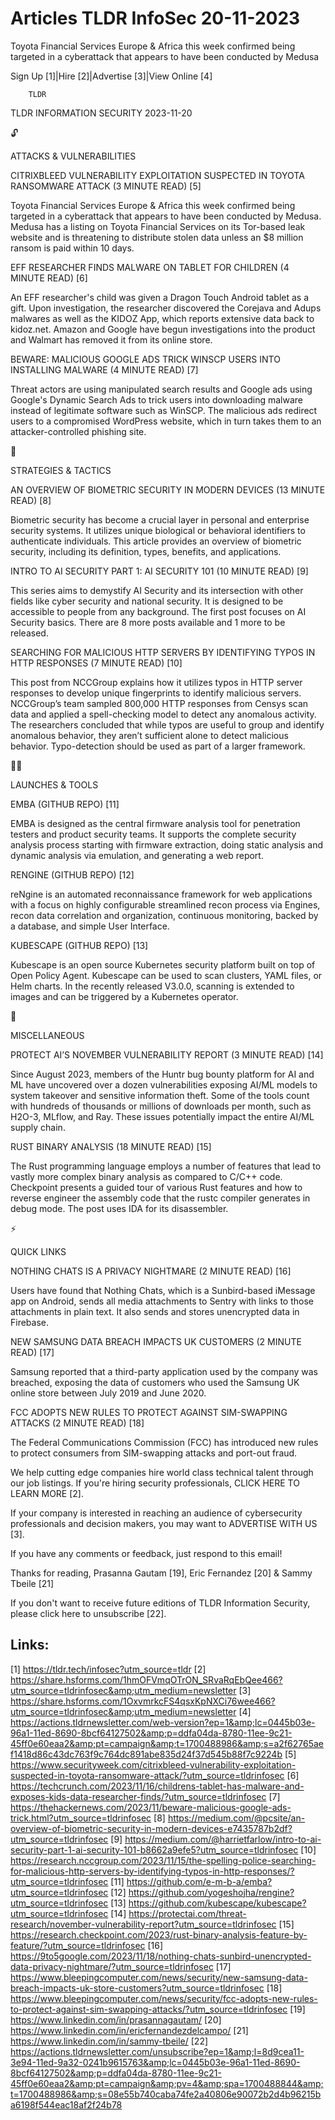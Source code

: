 # Articles TLDR InfoSec 20-11-2023

Toyota Financial Services Europe & Africa this week confirmed being
targeted in a cyberattack that appears to have been conducted by
Medusa  

Sign Up [1]|Hire [2]|Advertise [3]|View Online [4] 

		TLDR 

TLDR INFORMATION SECURITY 2023-11-20

🔓 

ATTACKS & VULNERABILITIES

 CITRIXBLEED VULNERABILITY EXPLOITATION SUSPECTED IN TOYOTA RANSOMWARE
ATTACK (3 MINUTE READ) [5] 

 Toyota Financial Services Europe & Africa this week confirmed being
targeted in a cyberattack that appears to have been conducted by
Medusa. Medusa has a listing on Toyota Financial Services on its
Tor-based leak website and is threatening to distribute stolen data
unless an $8 million ransom is paid within 10 days. 

 EFF RESEARCHER FINDS MALWARE ON TABLET FOR CHILDREN (4 MINUTE READ)
[6] 

 An EFF researcher's child was given a Dragon Touch Android tablet as
a gift. Upon investigation, the researcher discovered the Corejava and
Adups malwares as well as the KIDOZ App, which reports extensive data
back to kidoz.net. Amazon and Google have begun investigations into
the product and Walmart has removed it from its online store. 

 BEWARE: MALICIOUS GOOGLE ADS TRICK WINSCP USERS INTO INSTALLING
MALWARE (4 MINUTE READ) [7] 

 Threat actors are using manipulated search results and Google ads
using Google's Dynamic Search Ads to trick users into downloading
malware instead of legitimate software such as WinSCP. The malicious
ads redirect users to a compromised WordPress website, which in turn
takes them to an attacker-controlled phishing site. 

🧠 

STRATEGIES & TACTICS

 AN OVERVIEW OF BIOMETRIC SECURITY IN MODERN DEVICES (13 MINUTE READ)
[8] 

 Biometric security has become a crucial layer in personal and
enterprise security systems. It utilizes unique biological or
behavioral identifiers to authenticate individuals. This article
provides an overview of biometric security, including its definition,
types, benefits, and applications. 

 INTRO TO AI SECURITY PART 1: AI SECURITY 101 (10 MINUTE READ) [9] 

 This series aims to demystify AI Security and its intersection with
other fields like cyber security and national security. It is designed
to be accessible to people from any background. The first post focuses
on AI Security basics. There are 8 more posts available and 1 more to
be released. 

 SEARCHING FOR MALICIOUS HTTP SERVERS BY IDENTIFYING TYPOS IN HTTP
RESPONSES (7 MINUTE READ) [10] 

 This post from NCCGroup explains how it utilizes typos in HTTP server
responses to develop unique fingerprints to identify malicious
servers. NCCGroup’s team sampled 800,000 HTTP responses from Censys
scan data and applied a spell-checking model to detect any anomalous
activity. The researchers concluded that while typos are useful to
group and identify anomalous behavior, they aren’t sufficient alone
to detect malicious behavior. Typo-detection should be used as part of
a larger framework. 

🧑‍💻 

LAUNCHES & TOOLS

 EMBA (GITHUB REPO) [11] 

 EMBA is designed as the central firmware analysis tool for
penetration testers and product security teams. It supports the
complete security analysis process starting with firmware extraction,
doing static analysis and dynamic analysis via emulation, and
generating a web report. 

 RENGINE (GITHUB REPO) [12] 

 reNgine is an automated reconnaissance framework for web applications
with a focus on highly configurable streamlined recon process via
Engines, recon data correlation and organization, continuous
monitoring, backed by a database, and simple User Interface. 

 KUBESCAPE (GITHUB REPO) [13] 

 Kubescape is an open source Kubernetes security platform built on top
of Open Policy Agent. Kubescape can be used to scan clusters, YAML
files, or Helm charts. In the recently released V3.0.0, scanning is
extended to images and can be triggered by a Kubernetes operator. 

🎁 

MISCELLANEOUS

 PROTECT AI’S NOVEMBER VULNERABILITY REPORT (3 MINUTE READ) [14] 

 Since August 2023, members of the Huntr bug bounty platform for AI
and ML have uncovered over a dozen vulnerabilities exposing AI/ML
models to system takeover and sensitive information theft. Some of the
tools count with hundreds of thousands or millions of downloads per
month, such as H2O-3, MLflow, and Ray. These issues potentially impact
the entire AI/ML supply chain. 

 RUST BINARY ANALYSIS (18 MINUTE READ) [15] 

 The Rust programming language employs a number of features that lead
to vastly more complex binary analysis as compared to C/C++ code.
Checkpoint presents a guided tour of various Rust features and how to
reverse engineer the assembly code that the rustc compiler generates
in debug mode. The post uses IDA for its disassembler. 

⚡ 

QUICK LINKS

 NOTHING CHATS IS A PRIVACY NIGHTMARE (2 MINUTE READ) [16] 

 Users have found that Nothing Chats, which is a Sunbird-based
iMessage app on Android, sends all media attachments to Sentry with
links to those attachments in plain text. It also sends and stores
unencrypted data in Firebase. 

 NEW SAMSUNG DATA BREACH IMPACTS UK CUSTOMERS (2 MINUTE READ) [17] 

 Samsung reported that a third-party application used by the company
was breached, exposing the data of customers who used the Samsung UK
online store between July 2019 and June 2020. 

 FCC ADOPTS NEW RULES TO PROTECT AGAINST SIM-SWAPPING ATTACKS (2
MINUTE READ) [18] 

 The Federal Communications Commission (FCC) has introduced new rules
to protect consumers from SIM-swapping attacks and port-out fraud. 

 We help cutting edge companies hire world class technical talent
through our job listings. If you're hiring security professionals,
CLICK HERE TO LEARN MORE [2]. 

If your company is interested in reaching an audience of cybersecurity
professionals and decision makers, you may want to ADVERTISE WITH US
[3]. 

If you have any comments or feedback, just respond to this email! 

Thanks for reading, 
Prasanna Gautam [19], Eric Fernandez [20] & Sammy Tbeile [21] 

If you don't want to receive future editions of TLDR Information
Security, please click here to unsubscribe [22]. 

 

Links:
------
[1] https://tldr.tech/infosec?utm_source=tldr
[2] https://share.hsforms.com/1hmOFVmqOTrON_SRvaRqEbQee466?utm_source=tldrinfosec&amp;utm_medium=newsletter
[3] https://share.hsforms.com/1OxvmrkcFS4qsxKpNXCi76wee466?utm_source=tldrinfosec&amp;utm_medium=newsletter
[4] https://actions.tldrnewsletter.com/web-version?ep=1&amp;lc=0445b03e-96a1-11ed-8690-8bcf64127502&amp;p=ddfa04da-8780-11ee-9c21-45ff0e60eaa2&amp;pt=campaign&amp;t=1700488986&amp;s=a2f62765aef1418d86c43dc763f9c764dc891abe835d24f37d545b88f7c9224b
[5] https://www.securityweek.com/citrixbleed-vulnerability-exploitation-suspected-in-toyota-ransomware-attack/?utm_source=tldrinfosec
[6] https://techcrunch.com/2023/11/16/childrens-tablet-has-malware-and-exposes-kids-data-researcher-finds/?utm_source=tldrinfosec
[7] https://thehackernews.com/2023/11/beware-malicious-google-ads-trick.html?utm_source=tldrinfosec
[8] https://medium.com/@pcsite/an-overview-of-biometric-security-in-modern-devices-e7435787b2df?utm_source=tldrinfosec
[9] https://medium.com/@harrietfarlow/intro-to-ai-security-part-1-ai-security-101-b8662a9efe5?utm_source=tldrinfosec
[10] https://research.nccgroup.com/2023/11/15/the-spelling-police-searching-for-malicious-http-servers-by-identifying-typos-in-http-responses/?utm_source=tldrinfosec
[11] https://github.com/e-m-b-a/emba?utm_source=tldrinfosec
[12] https://github.com/yogeshojha/rengine?utm_source=tldrinfosec
[13] https://github.com/kubescape/kubescape?utm_source=tldrinfosec
[14] https://protectai.com/threat-research/november-vulnerability-report?utm_source=tldrinfosec
[15] https://research.checkpoint.com/2023/rust-binary-analysis-feature-by-feature/?utm_source=tldrinfosec
[16] https://9to5google.com/2023/11/18/nothing-chats-sunbird-unencrypted-data-privacy-nightmare/?utm_source=tldrinfosec
[17] https://www.bleepingcomputer.com/news/security/new-samsung-data-breach-impacts-uk-store-customers?utm_source=tldrinfosec
[18] https://www.bleepingcomputer.com/news/security/fcc-adopts-new-rules-to-protect-against-sim-swapping-attacks/?utm_source=tldrinfosec
[19] https://www.linkedin.com/in/prasannagautam/
[20] https://www.linkedin.com/in/ericfernandezdelcampo/
[21] https://www.linkedin.com/in/sammy-tbeile/
[22] https://actions.tldrnewsletter.com/unsubscribe?ep=1&amp;l=8d9cea11-3e94-11ed-9a32-0241b9615763&amp;lc=0445b03e-96a1-11ed-8690-8bcf64127502&amp;p=ddfa04da-8780-11ee-9c21-45ff0e60eaa2&amp;pt=campaign&amp;pv=4&amp;spa=1700488844&amp;t=1700488986&amp;s=08e55b740caba74fe2a40806e90072b2d4b96215ba6198f544eac18af2f24b78
